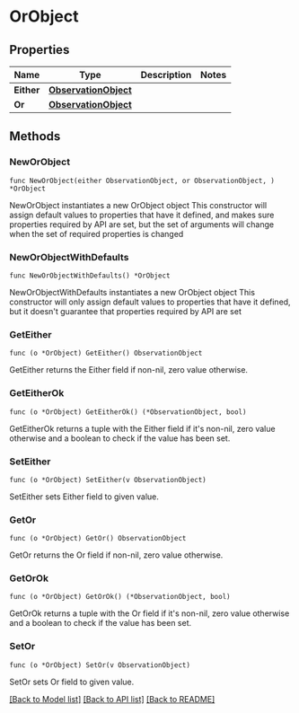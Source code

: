 # OrObject

## Properties

Name | Type | Description | Notes
------------ | ------------- | ------------- | -------------
**Either** | [**ObservationObject**](ObservationObject.md) |  | 
**Or** | [**ObservationObject**](ObservationObject.md) |  | 

## Methods

### NewOrObject

`func NewOrObject(either ObservationObject, or ObservationObject, ) *OrObject`

NewOrObject instantiates a new OrObject object
This constructor will assign default values to properties that have it defined,
and makes sure properties required by API are set, but the set of arguments
will change when the set of required properties is changed

### NewOrObjectWithDefaults

`func NewOrObjectWithDefaults() *OrObject`

NewOrObjectWithDefaults instantiates a new OrObject object
This constructor will only assign default values to properties that have it defined,
but it doesn't guarantee that properties required by API are set

### GetEither

`func (o *OrObject) GetEither() ObservationObject`

GetEither returns the Either field if non-nil, zero value otherwise.

### GetEitherOk

`func (o *OrObject) GetEitherOk() (*ObservationObject, bool)`

GetEitherOk returns a tuple with the Either field if it's non-nil, zero value otherwise
and a boolean to check if the value has been set.

### SetEither

`func (o *OrObject) SetEither(v ObservationObject)`

SetEither sets Either field to given value.


### GetOr

`func (o *OrObject) GetOr() ObservationObject`

GetOr returns the Or field if non-nil, zero value otherwise.

### GetOrOk

`func (o *OrObject) GetOrOk() (*ObservationObject, bool)`

GetOrOk returns a tuple with the Or field if it's non-nil, zero value otherwise
and a boolean to check if the value has been set.

### SetOr

`func (o *OrObject) SetOr(v ObservationObject)`

SetOr sets Or field to given value.



[[Back to Model list]](../README.md#documentation-for-models) [[Back to API list]](../README.md#documentation-for-api-endpoints) [[Back to README]](../README.md)


